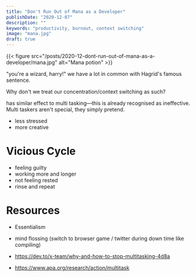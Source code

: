```yaml
---
title: "Don't Run Out of Mana as a Developer"
publishDate: "2020-12-07"
description: ""
keywords: "productivity, burnout, context switching"
image: "mana.jpg"
draft: true
---
```


{{< figure src="/posts/2020-12-dont-run-out-of-mana-as-a-developer/mana.jpg" alt="Mana potion" >}}

"you're a wizard, harry!" we have a lot in common with Hagrid's famous sentence.

Why don't we treat our concentration/context switching as such?

has similar effect to multi tasking—this is already recognised as ineffective. Multi taskers aren't special, they simply pretend.

- less stressed
- more creative
	
# Vicious Cycle

- feeling guilty
- working more and longer
- not feeling rested
- rinse and repeat

# Resources

- Essentialism



- mind flossing (switch to browser game / twitter during down time like compiling)



- https://dev.to/x-team/why-and-how-to-stop-multitasking-4d8a
- https://www.apa.org/research/action/multitask